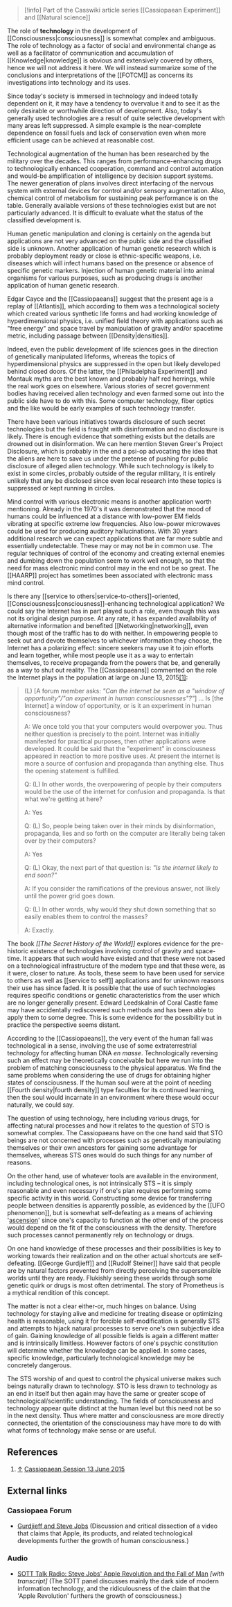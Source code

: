 
> [!info] Part of the Casswiki article series [[Cassiopaean Experiment]] and [[Natural science]]

The role of **technology** in the development of [[Consciousness|consciousness]] is somewhat complex and ambiguous. The role of technology as a factor of social and environmental change as well as a facilitator of communication and accumulation of [[Knowledge|knowledge]] is obvious and extensively covered by others, hence we will not address it here. We will instead summarize some of the conclusions and interpretations of the [[FOTCM]] as concerns its investigations into technology and its uses.

Since today's society is immersed in technology and indeed totally dependent on it, it may have a tendency to overvalue it and to see it as the only desirable or worthwhile direction of development. Also, today's generally used technologies are a result of quite selective development with many areas left suppressed. A simple example is the near-complete dependence on fossil fuels and lack of conservation even when more efficient usage can be achieved at reasonable cost.

Technological augmentation of the human has been researched by the military over the decades. This ranges from performance-enhancing drugs to technologically enhanced cooperation, command and control automation and would-be amplification of intelligence by decision support systems. The newer generation of plans involves direct interfacing of the nervous system with external devices for control and/or sensory augmentation. Also, chemical control of metabolism for sustaining peak performance is on the table. Generally available versions of these technologies exist but are not particularly advanced. It is difficult to evaluate what the status of the classified development is.

Human genetic manipulation and cloning is certainly on the agenda but applications are not very advanced on the public side and the classified side is unknown. Another application of human genetic research which is probably deployment ready or close is ethnic-specific weapons, i.e. diseases which will infect humans based on the presence or absence of specific genetic markers. Injection of human genetic material into animal organisms for various purposes, such as producing drugs is another application of human genetic research.

Edgar Cayce and the [[Cassiopaeans]] suggest that the present age is a replay of [[Atlantis]], which according to them was a technological society which created various synthetic life forms and had working knowledge of hyperdimensional physics, i.e. unified field theory with applications such as "free energy" and space travel by manipulation of gravity and/or spacetime metric, including passage between [[Density|densities]].

Indeed, even the public development of life sciences goes in the direction of genetically manipulated lifeforms, whereas the topics of hyperdimensional physics are suppressed in the open but likely developed behind closed doors. Of the latter, the [[Philadelphia Experiment]] and Montauk myths are the best known and probably half red herrings, while the real work goes on elsewhere. Various stories of secret government bodies having received alien technology and even farmed some out into the public side have to do with this. Some computer technology, fiber optics and the like would be early examples of such technology transfer.

There have been various initiatives towards disclosure of such secret technologies but the field is fraught with disinformation and no disclosure is likely. There is enough evidence that something exists but the details are drowned out in disinformation. We can here mention Steven Greer's Project Disclosure, which is probably in the end a psi-op advocating the idea that the aliens are here to save us under the pretense of pushing for public disclosure of alleged alien technology. While such technology is likely to exist in some circles, probably outside of the regular military, it is entirely unlikely that any be disclosed since even local research into these topics is suppressed or kept running in circles.

Mind control with various electronic means is another application worth mentioning. Already in the 1970's it was demonstrated that the mood of humans could be influenced at a distance with low-power EM fields vibrating at specific extreme low frequencies. Also low-power microwaves could be used for producing auditory hallucinations. With 30 years additional research we can expect applications that are far more subtle and essentially undetectable. These may or may not be in common use. The regular techniques of control of the economy and creating external enemies and dumbing down the population seem to work well enough, so that the need for mass electronic mind control may in the end not be so great. The [[HAARP]] project has sometimes been associated with electronic mass mind control.

Is there any [[service to others|service-to-others]]\-oriented, [[Consciousness|consciousness]]\-enhancing technological application? We could say the Internet has in part played such a role, even though this was not its original design purpose. At any rate, it has expanded availability of alternative information and benefited [[Networking|networking]], even though most of the traffic has to do with neither. In empowering people to seek out and devote themselves to whichever information they choose, the Internet has a polarizing effect: sincere seekers may use it to join efforts and learn together, while most people use it as a way to entertain themselves, to receive propaganda from the powers that be, and generally as a way to shut out reality. The [[Cassiopaeans]] commented on the role the Internet plays in the population at large on June 13, 2015[\[1\]](#cite_note-1):

> (L) \[A forum member asks: _"Can the internet be seen as a "window of opportunity"/"an experiment in human consciousnesses"?"_\] ... Is \[the Internet\] a window of opportunity, or is it an experiment in human consciousness?
> 
> A: We once told you that your computers would overpower you. Thus neither question is precisely to the point. Internet was initially manifested for practical purposes, then other applications were developed. It could be said that the "experiment" in consciousness appeared in reaction to more positive uses. At present the internet is more a source of confusion and propaganda than anything else. Thus the opening statement is fulfilled.
> 
> Q: (L) In other words, the overpowering of people by their computers would be the use of the internet for confusion and propaganda. Is that what we're getting at here?
> 
> A: Yes
> 
> Q: (L) So, people being taken over in their minds by disinformation, propaganda, lies and so forth on the computer are literally being taken over by their computers?
> 
> A: Yes
> 
> Q: (L) Okay, the next part of that question is: _"Is the internet likely to end soon?"_
> 
> A: If you consider the ramifications of the previous answer, not likely until the power grid goes down.
> 
> Q: (L) In other words, why would they shut down something that so easily enables them to control the masses?
> 
> A: Exactly.

The book _[[The Secret History of the World]]_ explores evidence for the pre-historic existence of technologies involving control of gravity and space-time. It appears that such would have existed and that these were not based on a technological infrastructure of the modern type and that these were, as it were, closer to nature. As tools, these seem to have been used for service to others as well as [[service to self]] applications and for unknown reasons their use has since faded. It is possible that the use of such technologies requires specific conditions or genetic characteristics from the user which are no longer generally present. Edward Leedskalnin of Coral Castle fame may have accidentally rediscovered such methods and has been able to apply them to some degree. This is some evidence for the possibility but in practice the perspective seems distant.

According to the [[Cassiopaeans]], the very event of the human fall was technological in a sense, involving the use of some extraterrestrial technology for affecting human DNA _en masse_. Technologically reversing such an effect may be theoretically conceivable but here we run into the problem of matching consciousness to the physical apparatus. We find the same problems when considering the use of drugs for obtaining higher states of consciousness. If the human soul were at the point of needing [[Fourth density|fourth density]] type faculties for its continued learning, then the soul would incarnate in an environment where these would occur naturally, we could say.

The question of using technology, here including various drugs, for affecting natural processes and how it relates to the question of STO is somewhat complex. The Cassiopaeans have on the one hand said that STO beings are not concerned with processes such as genetically manipulating themselves or their own ancestors for gaining some advantage for themselves, whereas STS ones would do such things for any number of reasons.

On the other hand, use of whatever tools are available in the environment, including technological ones, is not intrinsically STS – it is simply reasonable and even necessary if one's plan requires performing some specific activity in this world. Constructing some device for transferring people between densities is apparently possible, as evidenced by the [[UFO phenomenon]], but is somewhat self-defeating as a means of achieving '[ascension]([[Ascension]])' since one's capacity to function at the other end of the process would depend on the fit of the consciousness with the density. Therefore such processes cannot permanently rely on technology or drugs.

On one hand knowledge of these processes and their possibilities is key to working towards their realization and on the other actual shortcuts are self-defeating. [[George Gurdjieff]] and [[Rudolf Steiner]] have said that people are by natural factors prevented from directly perceiving the supersensible worlds until they are ready. Flukishly seeing these worlds through some genetic quirk or drugs is most often detrimental. The story of Prometheus is a mythical rendition of this concept.

The matter is not a clear either-or, much hinges on balance. Using technology for staying alive and medicine for treating disease or optimizing health is reasonable, using it for forcible self-modification is generally STS and attempts to hijack natural processes to serve one's own subjective idea of gain. Gaining knowledge of all possible fields is again a different matter and is intrinsically limitless. However factors of one's psychic constitution will determine whether the knowledge can be applied. In some cases, specific knowledge, particularly technological knowledge may be concretely dangerous.

The STS worship of and quest to control the physical universe makes such beings naturally drawn to technology. STO is less drawn to technology as an end in itself but then again may have the same or greater scope of technological/scientific understanding. The fields of consciousness and technology appear quite distinct at the human level but this need not be so in the next density. Thus where matter and consciousness are more directly connected, the orientation of the consciousness may have more to do with what forms of technology make sense or are useful.

References
----------

1.  [↑](#cite_ref-1) [Cassiopaean Session 13 June 2015](https://cassiopaea.org/forum/index.php/topic,38693.0.html)

External links
--------------

### Cassiopaea Forum

*   [Gurdjieff and Steve Jobs](https://cassiopaea.org/forum/index.php/topic,32866.0.html) (Discussion and critical dissection of a video that claims that Apple, its products, and related technological developments further the growth of human consciousness.)

### Audio

*   [SOTT Talk Radio: Steve Jobs' Apple Revolution and the Fall of Man](http://www.sott.net/article/277128-SOTT-Talk-Radio-Steve-Jobs-Apple-Revolution-and-the-Fall-of-Man) _\[with transcript\]_ (The SOTT panel discusses mainly the dark side of modern information technology, and the ridiculousness of the claim that the 'Apple Revolution' furthers the growth of consciousness.)